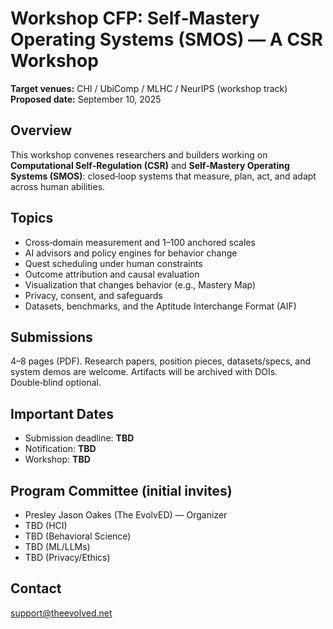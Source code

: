 # Workshop CFP: Self‑Mastery Operating Systems (SMOS) — A CSR Workshop
**Target venues:** CHI / UbiComp / MLHC / NeurIPS (workshop track)  
**Proposed date:** September 10, 2025

## Overview
This workshop convenes researchers and builders working on **Computational Self‑Regulation (CSR)** and **Self‑Mastery Operating Systems (SMOS)**: closed‑loop systems that measure, plan, act, and adapt across human abilities.

## Topics
- Cross‑domain measurement and 1–100 anchored scales
- AI advisors and policy engines for behavior change
- Quest scheduling under human constraints
- Outcome attribution and causal evaluation
- Visualization that changes behavior (e.g., Mastery Map)
- Privacy, consent, and safeguards
- Datasets, benchmarks, and the Aptitude Interchange Format (AIF)

## Submissions
4–8 pages (PDF). Research papers, position pieces, datasets/specs, and system demos are welcome. Artifacts will be archived with DOIs. Double‑blind optional.

## Important Dates
- Submission deadline: **TBD**
- Notification: **TBD**
- Workshop: **TBD**

## Program Committee (initial invites)
- Presley Jason Oakes (The EvolvED) — Organizer
- TBD (HCI)
- TBD (Behavioral Science)
- TBD (ML/LLMs)
- TBD (Privacy/Ethics)

## Contact
support@theevolved.net
